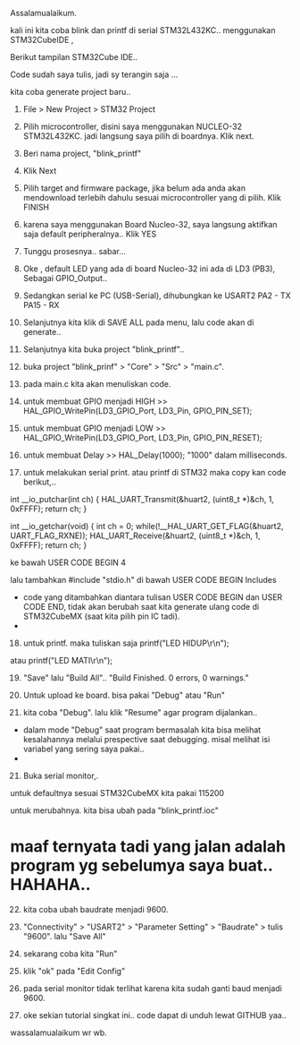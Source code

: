 Assalamualaikum.

kali ini kita coba blink dan printf di serial STM32L432KC..
menggunakan STM32CubeIDE ,

Berikut tampilan STM32Cube IDE..

Code sudah saya tulis, jadi sy terangin saja ...

kita coba generate project baru..

1. File > New Project > STM32 Project

2. Pilih microcontroller, disini saya menggunakan NUCLEO-32 STM32L432KC. jadi langsung saya pilih di boardnya. Klik next.

3. Beri nama project, "blink_printf"

4. Klik Next

5. Pilih target and firmware package, jika belum ada anda akan mendownload terlebih dahulu sesuai microcontroller yang di pilih. Klik FINISH

6. karena saya menggunakan Board Nucleo-32, saya langsung aktifkan saja default peripheralnya.. Klik YES

7. Tunggu prosesnya.. sabar...

8. Oke , default LED yang ada di board Nucleo-32 ini ada di LD3 (PB3), Sebagai GPIO_Output..

9. Sedangkan serial ke PC (USB-Serial), dihubungkan ke USART2
PA2 - TX
PA15 - RX

10. Selanjutnya kita klik di SAVE ALL pada menu, lalu code akan di generate..

11. Selanjutnya kita buka project "blink_printf"..

12. buka project "blink_prinf" > "Core" > "Src" > "main.c".

13. pada main.c kita akan menuliskan code.

14. untuk membuat GPIO menjadi HIGH >>  HAL_GPIO_WritePin(LD3_GPIO_Port, LD3_Pin, GPIO_PIN_SET);

15. untuk membuat GPIO menjadi LOW >> HAL_GPIO_WritePin(LD3_GPIO_Port, LD3_Pin, GPIO_PIN_RESET);

16. untuk membuat Delay >> HAL_Delay(1000); "1000" dalam milliseconds.

17. untuk melakukan serial print. atau printf di STM32 maka copy kan code berikut,..


int __io_putchar(int ch)
{
    HAL_UART_Transmit(&huart2, (uint8_t *)&ch, 1, 0xFFFF);
    return ch;
}

int __io_getchar(void)
{
    int ch = 0;
    while(!__HAL_UART_GET_FLAG(&huart2, UART_FLAG_RXNE));
    HAL_UART_Receive(&huart2, (uint8_t *)&ch, 1, 0xFFFF);
    return ch;
}


ke bawah USER CODE BEGIN 4

lalu tambahkan #include "stdio.h"
di bawah USER CODE BEGIN Includes

* code yang ditambahkan diantara tulisan USER CODE BEGIN dan USER CODE END, tidak akan berubah saat kita generate ulang code di STM32CubeMX (saat kita pilih pin IC tadi).
* 
18. untuk printf. maka tuliskan saja printf("LED HIDUP\r\n");

atau printf("LED MATI\r\n");

19. "Save" lalu "Build All"..
"Build Finished. 0 errors, 0 warnings." 

20. Untuk upload ke board. bisa pakai "Debug" atau "Run"

21. kita coba "Debug".
lalu klik "Resume" agar program dijalankan.. 
* dalam mode "Debug" saat program bermasalah kita bisa melihat kesalahannya melalui prespective saat debugging. misal melihat isi variabel yang sering saya pakai..
* 
21. Buka serial monitor,. 

untuk defaultnya sesuai STM32CubeMX kita pakai 115200

untuk merubahnya. kita bisa ubah pada "blink_printf.ioc"

# maaf ternyata tadi yang jalan adalah program yg sebelumya saya buat.. HAHAHA..

22. kita coba ubah baudrate menjadi 9600. 

23. "Connectivity" > "USART2" > "Parameter Setting" > "Baudrate" > tulis "9600". lalu "Save All"

24. sekarang coba kita "Run"

25. klik "ok" pada "Edit Config"

26. pada serial monitor tidak terlihat karena kita sudah ganti baud menjadi 9600.

27. oke sekian tutorial singkat ini.. code dapat di unduh lewat GITHUB yaa..

wassalamualaikum wr wb.

